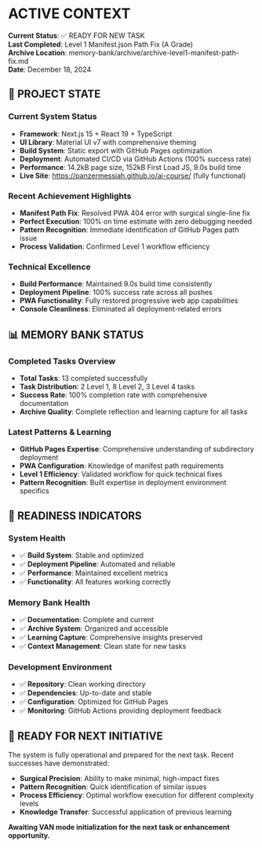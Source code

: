 # ACTIVE CONTEXT

**Current Status**: ✅ READY FOR NEW TASK  
**Last Completed**: Level 1 Manifest.json Path Fix (A Grade)  
**Archive Location**: memory-bank/archive/archive-level1-manifest-path-fix.md  
**Date**: December 18, 2024

## 🎯 **PROJECT STATE**

### Current System Status
- **Framework**: Next.js 15 + React 19 + TypeScript
- **UI Library**: Material UI v7 with comprehensive theming
- **Build System**: Static export with GitHub Pages optimization
- **Deployment**: Automated CI/CD via GitHub Actions (100% success rate)
- **Performance**: 14.2kB page size, 152kB First Load JS, 9.0s build time
- **Live Site**: https://panzermessiah.github.io/ai-course/ (fully functional)

### Recent Achievement Highlights
- **Manifest Path Fix**: Resolved PWA 404 error with surgical single-line fix
- **Perfect Execution**: 100% on time estimate with zero debugging needed
- **Pattern Recognition**: Immediate identification of GitHub Pages path issue
- **Process Validation**: Confirmed Level 1 workflow efficiency

### Technical Excellence
- **Build Performance**: Maintained 9.0s build time consistently
- **Deployment Pipeline**: 100% success rate across all pushes
- **PWA Functionality**: Fully restored progressive web app capabilities
- **Console Cleanliness**: Eliminated all deployment-related errors

## 📊 **MEMORY BANK STATUS**

### Completed Tasks Overview
- **Total Tasks**: 13 completed successfully
- **Task Distribution**: 2 Level 1, 8 Level 2, 3 Level 4 tasks
- **Success Rate**: 100% completion rate with comprehensive documentation
- **Archive Quality**: Complete reflection and learning capture for all tasks

### Latest Patterns & Learning
- **GitHub Pages Expertise**: Comprehensive understanding of subdirectory deployment
- **PWA Configuration**: Knowledge of manifest path requirements
- **Level 1 Efficiency**: Validated workflow for quick technical fixes
- **Pattern Recognition**: Built expertise in deployment environment specifics

## 🚀 **READINESS INDICATORS**

### System Health
- ✅ **Build System**: Stable and optimized
- ✅ **Deployment Pipeline**: Automated and reliable
- ✅ **Performance**: Maintained excellent metrics
- ✅ **Functionality**: All features working correctly

### Memory Bank Health
- ✅ **Documentation**: Complete and current
- ✅ **Archive System**: Organized and accessible
- ✅ **Learning Capture**: Comprehensive insights preserved
- ✅ **Context Management**: Clean state for new tasks

### Development Environment
- ✅ **Repository**: Clean working directory
- ✅ **Dependencies**: Up-to-date and stable
- ✅ **Configuration**: Optimized for GitHub Pages
- ✅ **Monitoring**: GitHub Actions providing deployment feedback

## 🎯 **READY FOR NEXT INITIATIVE**

The system is fully operational and prepared for the next task. Recent successes have demonstrated:

- **Surgical Precision**: Ability to make minimal, high-impact fixes
- **Pattern Recognition**: Quick identification of similar issues
- **Process Efficiency**: Optimal workflow execution for different complexity levels
- **Knowledge Transfer**: Successful application of previous learning

**Awaiting VAN mode initialization for the next task or enhancement opportunity.**
